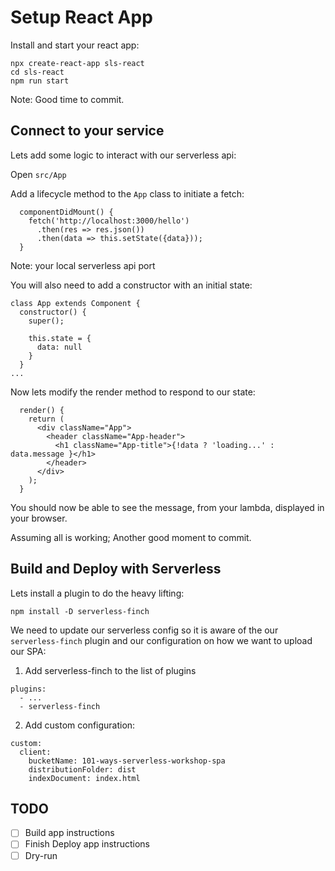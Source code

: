 # Setup React App

Install and start your react app:

```
npx create-react-app sls-react
cd sls-react
npm run start
```

Note: Good time to commit.

## Connect to your service

Lets add some logic to interact with our serverless api:

Open `src/App`

Add a lifecycle method to the `App` class to initiate a fetch:

```
  componentDidMount() {
    fetch('http://localhost:3000/hello')
      .then(res => res.json())
      .then(data => this.setState({data}));
  }
```

Note: your local serverless api port


You will also need to add a constructor with an initial state:

```
class App extends Component {
  constructor() {
    super();

    this.state = {
      data: null
    }
  }
...
```

Now lets modify the render method to respond to our state:

```
  render() {
    return (
      <div className="App">
        <header className="App-header">
          <h1 className="App-title">{!data ? 'loading...' : data.message }</h1>
        </header>
      </div>
    );
  }
```

You should now be able to see the message, from your lambda, displayed in your browser.

Assuming all is working; Another good moment to commit.

## Build and Deploy with Serverless

Lets install a plugin to do the heavy lifting:

```
npm install -D serverless-finch
```

We need to update our serverless config so it is aware of the our `serverless-finch` plugin and our configuration on how we want to upload our SPA:

1. Add serverless-finch to the list of plugins
```
plugins:
  - ...
  - serverless-finch
```

2. Add custom configuration:
```
custom:
  client:
    bucketName: 101-ways-serverless-workshop-spa
    distributionFolder: dist
    indexDocument: index.html
```

## TODO

- [ ] Build app instructions
- [ ] Finish Deploy app instructions
- [ ] Dry-run
